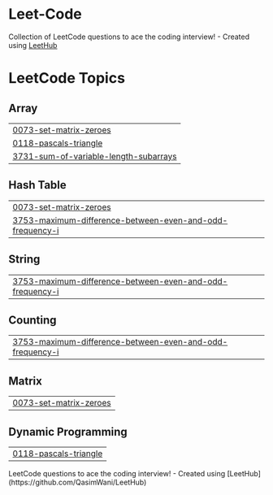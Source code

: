 # Leet-Code
Collection of LeetCode questions to ace the coding interview! - Created using [LeetHub](https://github.com/QasimWani/LeetHub)

<!---LeetCode Topics Start-->
# LeetCode Topics
## Array
|  |
| ------- |
| [0073-set-matrix-zeroes](https://github.com/mdsaqlain538/Leet-Code/tree/master/0073-set-matrix-zeroes) |
| [0118-pascals-triangle](https://github.com/mdsaqlain538/Leet-Code/tree/master/0118-pascals-triangle) |
| [3731-sum-of-variable-length-subarrays](https://github.com/mdsaqlain538/Leet-Code/tree/master/3731-sum-of-variable-length-subarrays) |
## Hash Table
|  |
| ------- |
| [0073-set-matrix-zeroes](https://github.com/mdsaqlain538/Leet-Code/tree/master/0073-set-matrix-zeroes) |
| [3753-maximum-difference-between-even-and-odd-frequency-i](https://github.com/mdsaqlain538/Leet-Code/tree/master/3753-maximum-difference-between-even-and-odd-frequency-i) |
## String
|  |
| ------- |
| [3753-maximum-difference-between-even-and-odd-frequency-i](https://github.com/mdsaqlain538/Leet-Code/tree/master/3753-maximum-difference-between-even-and-odd-frequency-i) |
## Counting
|  |
| ------- |
| [3753-maximum-difference-between-even-and-odd-frequency-i](https://github.com/mdsaqlain538/Leet-Code/tree/master/3753-maximum-difference-between-even-and-odd-frequency-i) |
## Matrix
|  |
| ------- |
| [0073-set-matrix-zeroes](https://github.com/mdsaqlain538/Leet-Code/tree/master/0073-set-matrix-zeroes) |
## Dynamic Programming
|  |
| ------- |
| [0118-pascals-triangle](https://github.com/mdsaqlain538/Leet-Code/tree/master/0118-pascals-triangle) |
<!---LeetCode Topics End-->LeetCode questions to ace the coding interview! - Created using [LeetHub](https://github.com/QasimWani/LeetHub)
